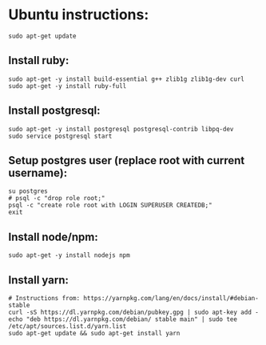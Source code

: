 # Ubuntu instructions:

    sudo apt-get update

## Install ruby:

    sudo apt-get -y install build-essential g++ zlib1g zlib1g-dev curl
    sudo apt-get -y install ruby-full

## Install postgresql:

    sudo apt-get -y install postgresql postgresql-contrib libpq-dev
    sudo service postgresql start

## Setup postgres user (replace root with current username):

    su postgres
    # psql -c "drop role root;"
    psql -c "create role root with LOGIN SUPERUSER CREATEDB;"
    exit

## Install node/npm:

    sudo apt-get -y install nodejs npm

## Install yarn:

    # Instructions from: https://yarnpkg.com/lang/en/docs/install/#debian-stable
    curl -sS https://dl.yarnpkg.com/debian/pubkey.gpg | sudo apt-key add -
    echo "deb https://dl.yarnpkg.com/debian/ stable main" | sudo tee /etc/apt/sources.list.d/yarn.list
    sudo apt-get update && sudo apt-get install yarn